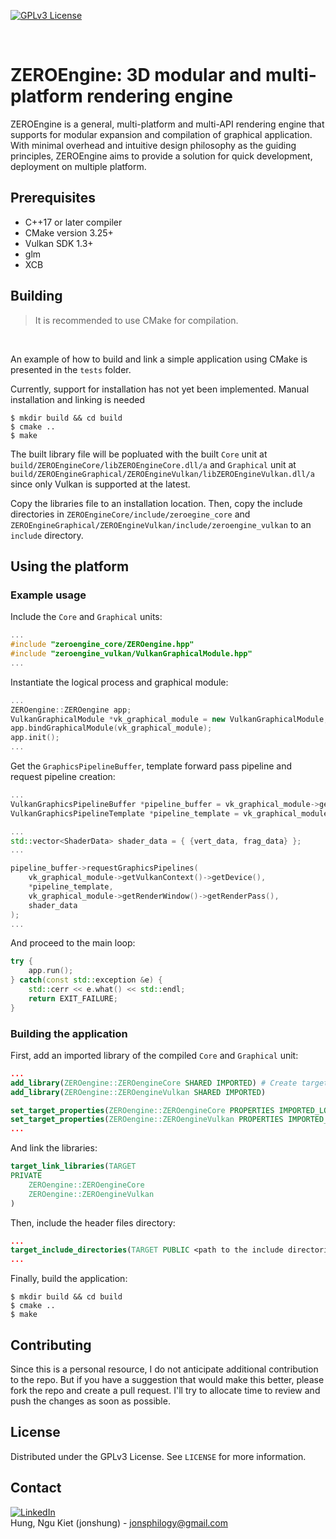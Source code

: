 <!-- PROJECT SHIELDS -->
[![GPLv3 License][license-shield]][license-url]

<!-- PROJECT LOGO -->
<br />

# ZEROEngine: 3D modular and multi-platform rendering engine
ZEROEngine is a general, multi-platform and multi-API rendering engine that supports for modular expansion and compilation of graphical application. With minimal overhead and intuitive design philosophy as the guiding principles, ZEROEngine aims to provide a solution for quick development, deployment on multiple platform.

<!-- GETTING STARTED -->
## Prerequisites

- C++17 or later compiler
- CMake version 3.25+
- Vulkan SDK 1.3+
- glm
- XCB

## Building

> It is recommended to use CMake for compilation.
</br>

An example of how to build and link a simple application using CMake is presented in the `tests` folder.

Currently, support for installation has not yet been implemented. Manual installation and linking is needed

```Shell
$ mkdir build && cd build
$ cmake ..
$ make
```

The built library file will be popluated with the built `Core` unit at `build/ZEROEngineCore/libZEROEngineCore.dll/a` and `Graphical` unit at `build/ZEROEngineGraphical/ZEROEngineVulkan/libZEROEngineVulkan.dll/a` since only Vulkan is supported at the latest.
</br>

Copy the libraries file to an installation location. Then, copy the include directories in `ZEROEngineCore/include/zeroegine_core` and `ZEROEngineGraphical/ZEROEngineVulkan/include/zeroengine_vulkan` to an `include` directory.

## Using the platform

### Example usage
Include the `Core` and `Graphical` units:
```cpp
...
#include "zeroengine_core/ZEROengine.hpp"
#include "zeroengine_vulkan/VulkanGraphicalModule.hpp"
...
```

Instantiate the logical process and graphical module:
```cpp
...
ZEROengine::ZEROengine app;
VulkanGraphicalModule *vk_graphical_module = new VulkanGraphicalModule;
app.bindGraphicalModule(vk_graphical_module);
app.init();
...
```

Get the `GraphicsPipelineBuffer`, template forward pass pipeline and request pipeline creation:
```cpp
...
VulkanGraphicsPipelineBuffer *pipeline_buffer = vk_graphical_module->getGraphicsPipelineBuffer();
VulkanGraphicsPipelineTemplate *pipeline_template = vk_graphical_module->getForwardPassPipelineTemplate();

...
std::vector<ShaderData> shader_data = { {vert_data, frag_data} };
...

pipeline_buffer->requestGraphicsPipelines(
    vk_graphical_module->getVulkanContext()->getDevice(), 
    *pipeline_template,
    vk_graphical_module->getRenderWindow()->getRenderPass(),
    shader_data
);
...
```

And proceed to the main loop:
```cpp
try {
    app.run();
} catch(const std::exception &e) {
    std::cerr << e.what() << std::endl;
    return EXIT_FAILURE;
}
```

### Building the application

First, add an imported library of the compiled `Core` and `Graphical` unit:
```cmake
...
add_library(ZEROengine::ZEROengineCore SHARED IMPORTED) # Create targets for the libraries
add_library(ZEROengine::ZEROengineVulkan SHARED IMPORTED)

set_target_properties(ZEROengine::ZEROengineCore PROPERTIES IMPORTED_LOCATION <path to libZEROEngineCore.dll/a>)
set_target_properties(ZEROengine::ZEROengineVulkan PROPERTIES IMPORTED_LOCATION <path to libZEROEngineVulkan.dll/a>)
...
```

And link the libraries:
```cmake
target_link_libraries(TARGET
PRIVATE
    ZEROengine::ZEROengineCore
    ZEROengine::ZEROengineVulkan
)
```

Then, include the header files directory:
```cmake
...
target_include_directories(TARGET PUBLIC <path to the include directories>)
...
```

Finally, build the application:
```Shell
$ mkdir build && cd build
$ cmake ..
$ make
```

<!-- CONTRIBUTING -->
## Contributing

Since this is a personal resource, I do not anticipate additional contribution to the repo. But if you have a suggestion that would make this better, please fork the repo and create a pull request. I'll try to allocate time to review and push the changes as soon as possible.

<!-- LICENSE -->
## License

Distributed under the GPLv3 License. See `LICENSE` for more information.

<!-- CONTACT -->
## Contact

[![LinkedIn][linkedin-shield]][linkedin-url]
<br/>
Hung, Ngu Kiet (jonshung) - jonsphilogy@gmail.com

<!-- MARKDOWN LINKS & IMAGES -->
<!-- https://www.markdownguide.org/basic-syntax/#reference-style-links -->
[license-shield]: https://www.gnu.org/graphics/gplv3-127x51.png
[license-url]: https://www.gnu.org/licenses/gpl-3.0.html
[linkedin-shield]: https://img.shields.io/badge/-LinkedIn-black.svg?style=for-the-badge&logo=linkedin&colorB=555
[linkedin-url]: https://www.linkedin.com/in/jonshung/
